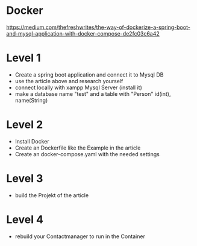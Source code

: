 # Docker

https://medium.com/thefreshwrites/the-way-of-dockerize-a-spring-boot-and-mysql-application-with-docker-compose-de2fc03c6a42

# Level 1
* Create a spring boot application and connect it to Mysql DB
* use the article above and research yourself 
* connect locally with xampp Mysql Server (install it) 
* make a database name "test" and a table with "Person" id(int), name(String)

# Level 2
* Install Docker
* Create an Dockerfile like the Example in the article
* Create an docker-compose.yaml with the needed settings 

# Level 3
* build the Projekt of the article

# Level 4
* rebuild your Contactmanager to run in the Container 

